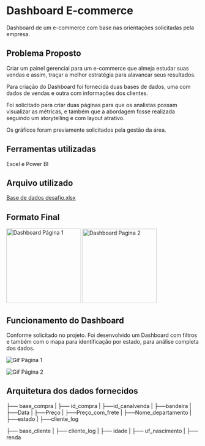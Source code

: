 # Dashboard E-commerce #
Dashboard de um e-commerce com base nas orientações solicitadas pela empresa.


## Problema Proposto ##
Criar um painel gerencial para um e-commerce que almeja estudar suas vendas e assim, traçar a melhor estratégia para alavancar seus resultados.

Para criação do Dashboard foi fornecida duas bases de dados, uma com dados de vendas e outra com informações dos clientes.

Foi solicitado para criar duas páginas para que os analistas possam visualizar as métricas, e também que a abordagem fosse realizada seguindo um storytelling e com layout atrativo.

Os gráficos foram previamente solicitados pela gestão da área.


## Ferramentas utilizadas ##
Excel e Power BI


## Arquivo utilizado ##
[Base de dados desafio.xlsx](https://github.com/user-attachments/files/18533541/Base.de.dados.desafio.xlsx)

## Formato Final ##
<img width="195" alt="Dashboard Página 1" src="https://github.com/user-attachments/assets/47947369-f3da-4e7f-8926-9e512da9674c" />

<img width="194" alt="Dashboard Pagina 2" src="https://github.com/user-attachments/assets/86085a05-98bb-4c96-b7f9-d126b844153e" />


## Funcionamento do Dashboard ##
Conforme solicitado no projeto. Foi desenvolvido um Dashboard com filtros e também com o mapa para identificação por estado, para análise completa dos dados.

![Gif Página 1](https://github.com/user-attachments/assets/33afd2bc-935a-4687-923f-09ef31182bbb)

![Gif Página 2](https://github.com/user-attachments/assets/1133a1dd-eab4-4d2d-8110-43a8edc83606)


## Arquitetura dos dados fornecidos ##

├── base_compra
|    ├── id_compra
|    ├──id_canalvenda
|    ├──bandeira
|    ├──Data
|    ├──Preço
|    ├──Preço_com_frete
|    ├──Nome_departamento
|    ├──estado
|    ├──cliente_log
    
├── base_cliente
|    ├── cliente_log
|    ├── idade
|    ├── uf_nascimento
|    ├── renda
    
